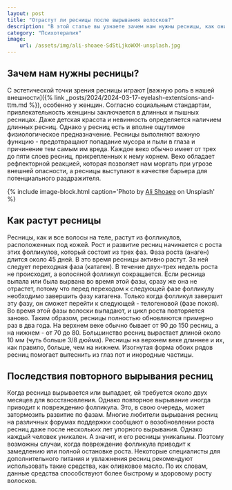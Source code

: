 ```yaml
---
layout: post
title: "Отрастут ли ресницы после вырывания волосков?"
description: "В этой статье вы узнаете зачем нам нужны ресницы, как они растут и какие могут быть последствия при их выдергивании"
category: "Психотерапия"
image:
    url: /assets/img/ali-shoaee-SdStLjkoWXM-unsplash.jpg
---
```


## Зачем нам нужны ресницы?

С эстетической точки зрения ресницы играют [важную роль в нашей внешности]({% link _posts/2024/2024-03-17-eyelash-extentsions-and-ttm.md %}),
особенно у женщин. Согласно социальным стандартам, привлекательность женщины заключается в длинных и пышных ресницах. 
Даже детская красота и невинность определяется наличием длинных ресниц. Однако у ресниц есть и вполне ощутимое физиологическое предназначение. 
Ресницы выполняют важную функцию - предотвращают попадание мусора и пыли в глаза и причинение тем самым им вреда. Каждое веко обычно имеет 
от трех до пяти слоев ресниц, прикрепленных к нему корнем. Веко обладает рефлекторной реакцией, которая позволяет 
нам моргать при угрозе внешней опасности, а ресницы выступают в качестве барьера для потенциального раздражителя.

{% include image-block.html
caption='Photo by <a href="https://unsplash.com/@ali_shoaee" rel="nofollow">Ali Shoaee</a> on Unsplash'
%}

## Как растут ресницы

Ресницы, как и все волосы на теле, растут из фолликулов, расположенных под кожей. Рост и развитие ресниц начинается с роста 
этих фолликулов, который состоит из трех фаз. Фаза роста (анаген) длится около 45 дней. В это время ресницы активно растут. 
За ней следует переходная фаза (катаген). В течение двух-трех недель роста не происходит, а волосяной фолликул сокращается. 
Если ресница выпала или была вырвана во время этой фазы, сразу же она не отрастет, потому что перед переходом к следующей
фазе фолликулу необходимо завершить фазу катагена. Только когда фолликул завершит эту фазу, он сможет перейти к 
следующей - телогеновой (фазе покоя). Во время этой фазы волоски выпадают, и цикл роста повторяется заново. Таким образом, 
ресницы полностью обновляются примерно раз в два года. На верхнем веке обычно бывает от 90 до 150 ресниц, а на 
нижнем - от 70 до 80. Большинство ресниц вырастает длиной около 10 мм (чуть больше 3/8 дюйма). Ресницы на верхнем 
веке длиннее и их, как правило, больше, чем на нижнем. Изогнутая форма обоих рядов ресниц помогает вытеснить из глаз пот и инородные частицы.

## Последствия повторного вырывания ресниц

Когда ресница вырывается или выпадает, ей требуется около двух месяцев для восстановления. Однако повторное вырывание 
иногда приводит к повреждению фолликула. Это, в свою очередь, может затормозить развитие по фазам. Многие любители 
вырывания ресниц на различных форумах поддержки сообщают о возобновлении роста ресниц даже после нескольких лет 
упорного вырывания. Однако каждый человек уникален. А значит, и его ресницы уникальны. Поэтому возможны случаи, когда 
повреждение фолликула приводит к замедлению или полной остановке роста. Некоторые специалисты для дополнительного питания
и увлажнения ресниц рекомендуют использовать такие средства, как оливковое масло. По их словам, данные средства 
способствуют более быстрому и здоровому росту волосков.
